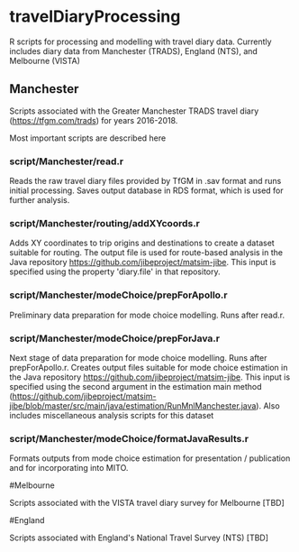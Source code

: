 # travelDiaryProcessing
R scripts for processing and modelling with travel diary data.
Currently includes diary data from Manchester (TRADS), England (NTS), and Melbourne (VISTA)

## Manchester
Scripts associated with the Greater Manchester TRADS travel diary (https://tfgm.com/trads) for years 2016-2018.

Most important scripts are described here

### script/Manchester/read.r
Reads the raw travel diary files provided by TfGM in .sav format and runs initial processing.
Saves output database in RDS format, which is used for further analysis.

### script/Manchester/routing/addXYcoords.r
Adds XY coordinates to trip origins and destinations to create a dataset suitable for routing. 
The output file is used for route-based analysis in the Java repository https://github.com/jibeproject/matsim-jibe. 
This input is specified using the property 'diary.file' in that repository.

### script/Manchester/modeChoice/prepForApollo.r
Preliminary data preparation for mode choice modelling. Runs after read.r.

### script/Manchester/modeChoice/prepForJava.r
Next stage of data preparation for mode choice modelling. Runs after prepForApollo.r. 
Creates output files suitable for mode choice estimation in the Java repository https://github.com/jibeproject/matsim-jibe.
This input is specified using the second argument in the estimation main method (https://github.com/jibeproject/matsim-jibe/blob/master/src/main/java/estimation/RunMnlManchester.java).
Also includes miscellaneous analysis scripts for this dataset

### script/Manchester/modeChoice/formatJavaResults.r
Formats outputs from mode choice estimation for presentation / publication and for incorporating into MITO.

#Melbourne

Scripts associated with the VISTA travel diary survey for Melbourne
[TBD]

#England

Scripts associated with England's National Travel Survey (NTS)
[TBD]
